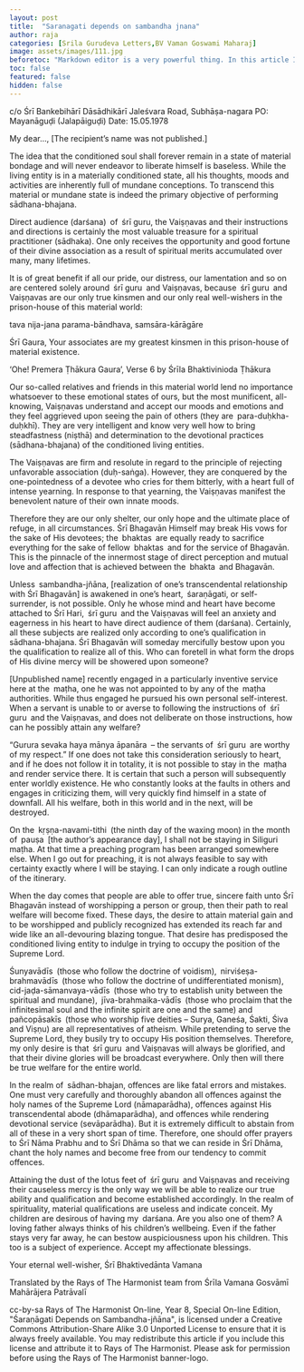 ```yaml
---
layout: post
title:  "Saranagati depends on sambandha jnana"
author: raja
categories: [Srila Gurudeva Letters,BV Vaman Goswami Maharaj]
image: assets/images/111.jpg
beforetoc: "Markdown editor is a very powerful thing. In this article I'm going to show you what you can actually do with it, some tricks and tips while editing your post."
toc: false
featured: false
hidden: false
---
```


c/o Śrī Bankebihārī Dāsādhikārī
Jaleśvara Road, Subhāṣa-nagara
PO: Mayanāguḍi (Jalapāiguḍi)
Date: 15.05.1978

My dear..., [The recipient’s name was not published.]

The idea that the conditioned soul shall forever remain in a state of material bondage and will never endeavor to liberate himself is baseless. While the living entity is in a materially conditioned state, all his thoughts, moods and activities are inherently full of mundane conceptions. To transcend this material or mundane state is indeed the primary objective of performing sādhana-bhajana.

Direct audience (darśana) of śrī guru, the Vaiṣṇavas and their instructions and directions is certainly the most valuable treasure for a spiritual practitioner (sādhaka). One only receives the opportunity and good fortune of their divine association as a result of spiritual merits accumulated over many, many lifetimes.

It is of great benefit if all our pride, our distress, our lamentation and so on are centered solely around śrī guru and Vaiṣṇavas, because śrī guru and Vaiṣṇavas are our only true kinsmen and our only real well-wishers in the prison-house of this material world:

tava nija-jana parama-bāndhava, samsāra-kārāgāre

Śrī Gaura, Your associates are my greatest kinsmen in this prison-house of material existence.

‘Ohe! Premera Ṭhākura Gaura’, Verse 6
by Śrīla Bhaktivinioda Ṭhākura

Our so-called relatives and friends in this material world lend no importance whatsoever to these emotional states of ours, but the most munificent, all-knowing, Vaiṣṇavas understand and accept our moods and emotions and they feel aggrieved upon seeing the pain of others (they are para-duḥkha-duḥkhī). They are very intelligent and know very well how to bring steadfastness (niṣthā) and determination to the devotional practices (sādhana-bhajana) of the conditioned living entities.

The Vaiṣṇavas are firm and resolute in regard to the principle of rejecting unfavorable association (duḥ-saṅga). However, they are conquered by the one-pointedness of a devotee who cries for them bitterly, with a heart full of intense yearning. In response to that yearning, the Vaiṣṇavas manifest the benevolent nature of their own innate moods.

Therefore they are our only shelter, our only hope and the ultimate place of refuge, in all circumstances. Śrī Bhagavān Himself may break His vows for the sake of His devotees; the bhaktas are equally ready to sacrifice everything for the sake of fellow bhaktas and for the service of Bhagavān. This is the pinnacle of the innermost stage of direct perception and mutual love and affection that is achieved between the bhakta and Bhagavān.

Unless sambandha-jñāna, [realization of one’s transcendental relationship with Śrī Bhagavān] is awakened in one’s heart, śaraṇāgati, or self- surrender, is not possible. Only he whose mind and heart have become attached to Śrī Hari, śrī guru and the Vaiṣṇavas will feel an anxiety and eagerness in his heart to have direct audience of them (darśana). Certainly, all these subjects are realized only according to one’s qualification in sādhana-bhajana. Śrī Bhagavān will someday mercifully bestow upon you the qualification to realize all of this. Who can foretell in what form the drops of His divine mercy will be showered upon someone?

[Unpublished name] recently engaged in a particularly inventive service here at the maṭha, one he was not appointed to by any of the maṭha authorities. While thus engaged he pursued his own personal self-interest. When a servant is unable to or averse to following the instructions of śrī guru and the Vaiṣṇavas, and does not deliberate on those instructions, how can he possibly attain any welfare?

“Gurura sevaka haya mānya āpanāra – the servants of śrī guru are worthy of my respect.” If one does not take this consideration seriously to heart, and if he does not follow it in totality, it is not possible to stay in the maṭha and render service there. It is certain that such a person will subsequently enter worldly existence. He who constantly looks at the faults in others and engages in criticizing them, will very quickly find himself in a state of downfall. All his welfare, both in this world and in the next, will be destroyed.

On the kṛṣṇa-navami-tithi (the ninth day of the waxing moon) in the month of pauṣa [the author’s appearance day], I shall not be staying in Siliguri maṭha. At that time a preaching program has been arranged somewhere else. When I go out for preaching, it is not always feasible to say with certainty exactly where I will be staying. I can only indicate a rough outline of the itinerary.

When the day comes that people are able to offer true, sincere faith unto Śrī Bhagavān instead of worshipping a person or group, then their path to real welfare will become fixed. These days, the desire to attain material gain and to be worshipped and publicly recognized has extended its reach far and wide like an all-devouring blazing tongue. That desire has predisposed the conditioned living entity to indulge in trying to occupy the position of the Supreme Lord.

Śunyavādīs (those who follow the doctrine of voidism), nirviśeṣa-brahmavādīs (those who follow the doctrine of undifferentiated monism), cid-jaḍa-sāmanvaya-vādīs (those who try to establish unity between the spiritual and mundane), jīva-brahmaika-vādīs (those who proclaim that the infinitesimal soul and the infinite spirit are one and the same) and pañcopāsakīs (those who worship five deities – Surya, Ganeśa, Śakti, Śiva and Viṣṇu) are all representatives of atheism. While pretending to serve the Supreme Lord, they busily try to occupy His position themselves. Therefore, my only desire is that śrī guru and Vaiṣṇavas will always be glorified, and that their divine glories will be broadcast everywhere. Only then will there be true welfare for the entire world.

In the realm of sādhan-bhajan, offences are like fatal errors and mistakes. One must very carefully and thoroughly abandon all offences against the holy names of the Supreme Lord (nāmaparādha), offences against His transcendental abode (dhāmaparādha), and offences while rendering devotional service (sevāparādha). But it is extremely difficult to abstain from all of these in a very short span of time. Therefore, one should offer prayers to Śrī Nāma Prabhu and to Śrī Dhāma so that we can reside in Śrī Dhāma, chant the holy names and become free from our tendency to commit offences.

Attaining the dust of the lotus feet of śrī guru and Vaiṣṇavas and receiving their causeless mercy is the only way we will be able to realize our true ability and qualification and become established accordingly. In the realm of spirituality, material qualifications are useless and indicate conceit. My children are desirous of having my darśana. Are you also one of them? A loving father always thinks of his children’s wellbeing. Even if the father stays very far away, he can bestow auspiciousness upon his children. This too is a subject of experience. Accept my affectionate blessings.

Your eternal well-wisher,
Śrī Bhaktivedānta Vamana

Translated by the Rays of The Harmonist team
from Śrīla Vamana Gosvāmī Mahārājera Patrāvalī

cc-by-sa
Rays of The Harmonist On-line, Year 8, Special On-line Edition, "Śaraṇāgati Depends on Sambandha-jñāna", is licensed under a Creative Commons Attribution-Share Alike 3.0 Unported License to ensure that it is always freely available. You may redistribute this article if you include this license and attribute it to Rays of The Harmonist. Please ask for permission before using the Rays of The Harmonist banner-logo.